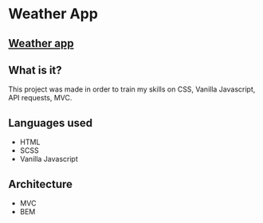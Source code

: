 # Weather App

## [Weather app](https://rinaldobenaccetta.github.io/weather-app/)

## What is it?

This project was made in order to train my skills on CSS, Vanilla Javascript, API requests, MVC.

## Languages used

-   HTML
-   SCSS
-   Vanilla Javascript

## Architecture

-   MVC
-   BEM
